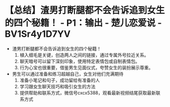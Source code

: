 # 【总结】渣男打断腿都不会告诉追到女生的四个秘籍！ - P1：输出 - 楚儿恋爱说 - BV1Sr4y1D7YV

-   渣男打断腿都不会告诉追到女生的四个秘籍！
    1.  植入细毛是关键，创造两人之间的链接，通过专属外号拉近关系。
    2.  聊天暗号可以留下深刻印象，使用特定表情包或自制表情包。
    3.  行为心宝也很重要，借鉴男生见面仪式，夸赞女生的装扮展示尊重。
-   男生可以通过准备和练习超越自己，女生对他们充满期待
    1.  准备小笔记和句子，成功留给有准备的人
    2.  学习跟女生聊天技巧和吸引女生的方法
    3.  提供帮助和联系方式，微信号cxcx5388，观看最新视频结尾获取最新联系方式